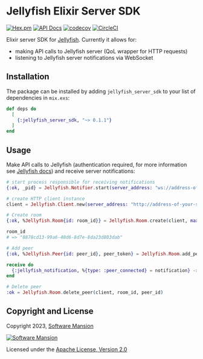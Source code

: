 # Jellyfish Elixir Server SDK

[![Hex.pm](https://img.shields.io/hexpm/v/jellyfish_server_sdk.svg)](https://hex.pm/packages/jellyfish_server_sdk)
[![API Docs](https://img.shields.io/badge/api-docs-yellow.svg?style=flat)](https://hexdocs.pm/jellyfish_server_sdk/)
[![codecov](https://codecov.io/gh/jellyfish-dev/elixir_server_sdk/branch/master/graph/badge.svg?token=ByIko4o5U8)](https://codecov.io/gh/jellyfish-dev/elixir_server_sdk)
[![CircleCI](https://circleci.com/gh/jellyfish-dev/elixir_server_sdk.svg?style=svg)](https://circleci.com/gh/jellyfish-dev/elixir_server_sdk)

Elixir server SDK for [Jellyfish](https://github.com/jellyfish-dev/jellyfish).
Currently it allows for:

- making API calls to Jellyfish server (QoL wrapper for HTTP requests)
- listening to Jellyfish server notifications via WebSocket

## Installation

The package can be installed by adding `jellyfish_server_sdk` to your list of dependencies in `mix.exs`:

```elixir
def deps do
  [
    {:jellyfish_server_sdk, "~> 0.1.1"}
  ]
end
```

## Usage

Make API calls to Jellyfish (authentication required, for more information see [Jellyfish docs](https://jellyfish-dev.github.io/jellyfish-docs/getting_started/authentication))
and receive server notifications:

```elixir
# start process responsible for receiving notifications
{:ok, _pid} = Jellyfish.Notifier.start(server_address: "ws://address-of-your-server.com", server_api_key: "your-jellyfish-token")

# create HTTP client instance
client = Jellyfish.Client.new(server_address: "http://address-of-your-server.com", server_api_key: "your-jellyfish-token")

# Create room
{:ok, %Jellyfish.Room{id: room_id}} = Jellyfish.Room.create(client, max_peers: 10)

room_id
# => "8878cd13-99a6-40d6-8d7e-8da23d803dab"

# Add peer
{:ok, %Jellyfish.Peer{id: peer_id}, peer_token} = Jellyfish.Room.add_peer(client, room_id, "webrtc")

receive do
  {:jellyfish_notification, %{type: :peer_connected} = notification} -> # handle the notification
end

# Delete peer
:ok = Jellyfish.Room.delete_peer(client, room_id, peer_id)
```

## Copyright and License

Copyright 2023, [Software Mansion](https://swmansion.com/?utm_source=git&utm_medium=readme&utm_campaign=jellyfish)

[![Software Mansion](https://logo.swmansion.com/logo?color=white&variant=desktop&width=200&tag=membrane-github)](https://swmansion.com/?utm_source=git&utm_medium=readme&utm_campaign=jellyfish)

Licensed under the [Apache License, Version 2.0](LICENSE)
